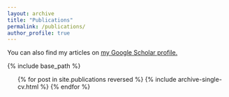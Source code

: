 ```yaml
---
layout: archive
title: "Publications"
permalink: /publications/
author_profile: true
---
```



  You can also find my articles on <u><a href="https://scholar.google.com/citations?hl=en&user=oY-EaKIAAAAJ">my Google Scholar profile</a>.</u>


{% include base_path %}

<ol>{% for post in site.publications reversed %}
  {% include archive-single-cv.html %}
{% endfor %}</ol>
